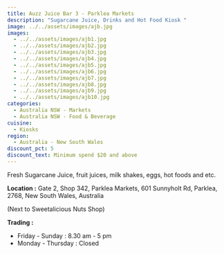 ```yaml
---
title: Auzz Juice Bar 3 - Parklea Markets
description: "Sugarcane Juice, Drinks and Hot Food Kiosk "
image: ../../assets/images/ajb.jpg
images:
  - ../../assets/images/ajb1.jpg
  - ../../assets/images/ajb2.jpg
  - ../../assets/images/ajb3.jpg
  - ../../assets/images/ajb4.jpg
  - ../../assets/images/ajb5.jpg
  - ../../assets/images/ajb6.jpg
  - ../../assets/images/ajb7.jpg
  - ../../assets/images/ajb8.jpg
  - ../../assets/images/ajb9.jpg
  - ../../assets/images/ajb10.jpg
categories:
  - Australia NSW - Markets
  - Australia NSW - Food & Beverage
cuisine:
  - Kiosks
region:
  - Australia - New South Wales
discount_pct: 5
discount_text: Minimum spend $20 and above
---
```

Fresh Sugarcane Juice, fruit juices, milk shakes, eggs, hot foods and etc.

**Location :** Gate 2, Shop 342, Parklea Markets, 601 Sunnyholt Rd, Parklea, 2768, New South Wales, Australia

(Next to Sweetalicious Nuts Shop)

**Trading :**

* Friday - Sunday : 8.30 am - 5 pm
* Monday - Thursday : Closed
